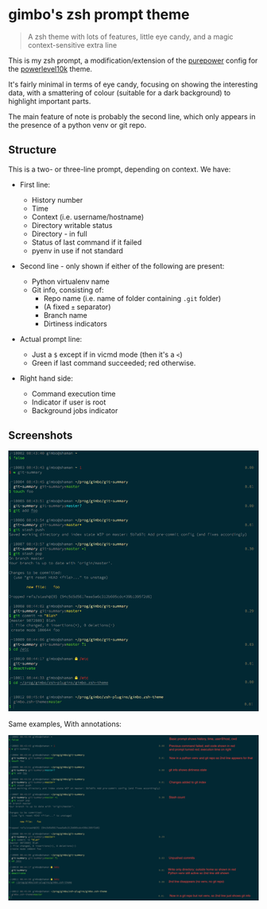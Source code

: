 # gimbo's zsh prompt theme

> A zsh theme with lots of features, little eye candy, and a magic
> context-sensitive extra line

This is my zsh prompt, a modification/extension of the
[purepower](https://github.com/romkatv/dotfiles-public/blob/master/.purepower)
config for the
[powerlevel10k](https://github.com/romkatv/powerlevel10k) theme.

It's fairly minimal in terms of eye candy, focusing on showing the
interesting data, with a smattering of colour (suitable for a dark
background) to highlight important parts.

The main feature of note is probably the second line, which only
appears in the presence of a python venv or git repo.

## Structure

This is a two- or three-line prompt, depending on context.  We have:

* First line:
    - History number
    - Time
    - Context (i.e. username/hostname)
    - Directory writable status
    - Directory - in full
    - Status of last command if it failed
    - pyenv in use if not standard

* Second line - only shown if either of the following are present:
   - Python virtualenv name
   - Git info, consisting of:
     + Repo name (i.e. name of folder containing `.git` folder)
     + (A fixed `±` separator)
     + Branch name
     + Dirtiness indicators

* Actual prompt line:
   - Just a `$` except if in vicmd mode (then it's a `<`)
   - Green if last command succeeded; red otherwise.

* Right hand side:
   - Command execution time
   - Indicator if user is root
   - Background jobs indicator


## Screenshots

![gimbo theme screenshot](https://raw.githubusercontent.com/gimbo/gimbo.zsh-theme/master/screenshots/gimbo-theme%20screenshot.png)

Same examples, With annotations:

![gimbo theme screenshot with annotations](https://raw.githubusercontent.com/gimbo/gimbo.zsh-theme/master/screenshots/gimbo-theme%20screenshot%20with%20annotations.png)
